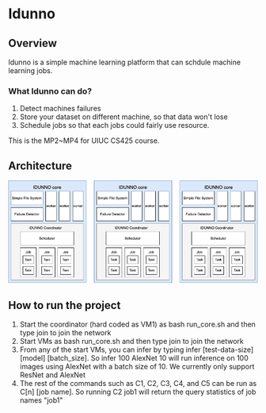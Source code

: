 # Idunno
## Overview
Idunno is a simple machine learning platform that can schdule machine learning jobs. 
### What Idunno can do?
1. Detect machines failures
2. Store your dataset on different machine, so that data won't lose
3. Schedule jobs so that each jobs could fairly use resource.


This is the MP2~MP4 for UIUC CS425 course.

## Architecture
<img src="/imgs/architectture.png" alt="Alt text" title="Optional title">

## How to run the project
1. Start the coordinator (hard coded as VM1) as bash run_core.sh and then type join to join the network
2. Start VMs as bash run_core.sh and then type join to join the network
3. From any of the start VMs, you can infer by typing infer [test-data-size] [model] [batch_size]. So infer 100 AlexNet 10 will run inference on 100 images using AlexNet with a batch size of 10. We currently only support ResNet and AlexNet
4. The rest of the commands such as C1, C2, C3, C4, and C5 can be run as C[n] [job name]. So running C2 job1 will return the query statistics of job names "job1"
